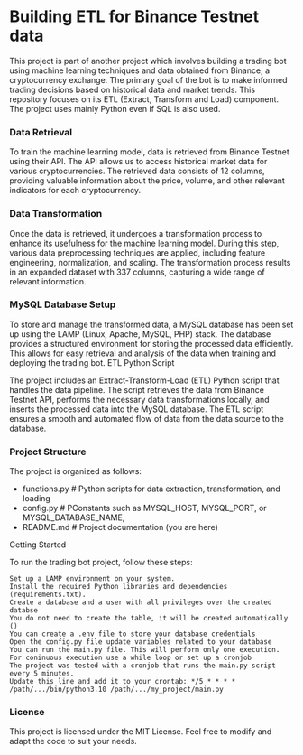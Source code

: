 # Building ETL for Binance Testnet data 

This project is part of another project which involves building a trading bot using machine learning techniques and data
obtained from Binance, a cryptocurrency exchange. The primary goal of the bot is to make informed trading decisions 
based on historical data and market trends. This repository focuses on its ETL (Extract, Transform and Load) component. 
The project uses mainly Python even if SQL is also used.

### Data Retrieval

To train the machine learning model, data is retrieved from Binance Testnet using their API. The API allows us to access 
historical market data for various cryptocurrencies. The retrieved data consists of 12 columns, providing valuable 
information about the price, volume, and other relevant indicators for each cryptocurrency.

### Data Transformation

Once the data is retrieved, it undergoes a transformation process to enhance its usefulness for the machine learning model. During this step, various data preprocessing techniques are applied, including feature engineering, normalization, and scaling. The transformation process results in an expanded dataset with 337 columns, capturing a wide range of relevant information.

### MySQL Database Setup

To store and manage the transformed data, a MySQL database has been set up using the LAMP (Linux, Apache, MySQL, PHP) stack. The database provides a structured environment for storing the processed data efficiently. This allows for easy retrieval and analysis of the data when training and deploying the trading bot.
ETL Python Script

The project includes an Extract-Transform-Load (ETL) Python script that handles the data pipeline. The script retrieves the data from Binance Testnet API, performs the necessary data transformations locally, and inserts the processed data into the MySQL database. The ETL script ensures a smooth and automated flow of data from the data source to the database.

### Project Structure

The project is organized as follows:

- functions.py       # Python scripts for data extraction, transformation, and loading
- config.py          # PConstants such as  MYSQL_HOST, MYSQL_PORT, or MYSQL_DATABASE_NAME,
- README.md          # Project documentation (you are here)

Getting Started

To run the trading bot project, follow these steps:

    Set up a LAMP environment on your system.
    Install the required Python libraries and dependencies (requirements.txt).
    Create a database and a user with all privileges over the created databse
    You do not need to create the table, it will be created automatically ()
    You can create a .env file to store your database credentials
    Open the config.py file update variables related to your database
    You can run the main.py file. This will perform only one execution.
    For coninuous execution use a while loop or set up a cronjob
    The project was tested with a cronjob that runs the main.py script every 5 minutes.
    Update this line and add it to your crontab: */5 * * * * /path/.../bin/python3.10 /path/.../my_project/main.py

### License

This project is licensed under the MIT License. Feel free to modify and adapt the code to suit your needs.